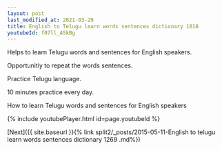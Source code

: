 ```yaml
---
layout: post
last_modified_at: 2021-03-29
title: English to Telugu learn words sentences dictionary 1018 
youtubeId: f07ll_ASkBg
---
```

 
 
Helps to learn Telugu words and sentences for English speakers.

Opportunitiy to repeat the words sentences. 

Practice Telugu language. 
 
10 minutes practice every day. 
 
How to learn Telugu words and sentences for English speakers 
 
{% include youtubePlayer.html id=page.youtubeId %}
 
 
[Next]({{ site.baseurl }}{% link  split2/_posts/2015-05-11-English to telugu learn words sentences dictionary 1269 .md%})
 
